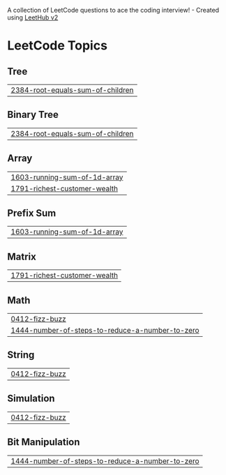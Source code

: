 A collection of LeetCode questions to ace the coding interview! - Created using [LeetHub v2](https://github.com/arunbhardwaj/LeetHub-2.0)
<!---LeetCode Topics Start-->
# LeetCode Topics
## Tree
|  |
| ------- |
| [2384-root-equals-sum-of-children](https://github.com/Rori-Una/LeetCode/tree/master/2384-root-equals-sum-of-children) |
## Binary Tree
|  |
| ------- |
| [2384-root-equals-sum-of-children](https://github.com/Rori-Una/LeetCode/tree/master/2384-root-equals-sum-of-children) |
## Array
|  |
| ------- |
| [1603-running-sum-of-1d-array](https://github.com/Rori-Una/LeetCode/tree/master/1603-running-sum-of-1d-array) |
| [1791-richest-customer-wealth](https://github.com/Rori-Una/LeetCode/tree/master/1791-richest-customer-wealth) |
## Prefix Sum
|  |
| ------- |
| [1603-running-sum-of-1d-array](https://github.com/Rori-Una/LeetCode/tree/master/1603-running-sum-of-1d-array) |
## Matrix
|  |
| ------- |
| [1791-richest-customer-wealth](https://github.com/Rori-Una/LeetCode/tree/master/1791-richest-customer-wealth) |
## Math
|  |
| ------- |
| [0412-fizz-buzz](https://github.com/Rori-Una/LeetCode/tree/master/0412-fizz-buzz) |
| [1444-number-of-steps-to-reduce-a-number-to-zero](https://github.com/Rori-Una/LeetCode/tree/master/1444-number-of-steps-to-reduce-a-number-to-zero) |
## String
|  |
| ------- |
| [0412-fizz-buzz](https://github.com/Rori-Una/LeetCode/tree/master/0412-fizz-buzz) |
## Simulation
|  |
| ------- |
| [0412-fizz-buzz](https://github.com/Rori-Una/LeetCode/tree/master/0412-fizz-buzz) |
## Bit Manipulation
|  |
| ------- |
| [1444-number-of-steps-to-reduce-a-number-to-zero](https://github.com/Rori-Una/LeetCode/tree/master/1444-number-of-steps-to-reduce-a-number-to-zero) |
<!---LeetCode Topics End-->